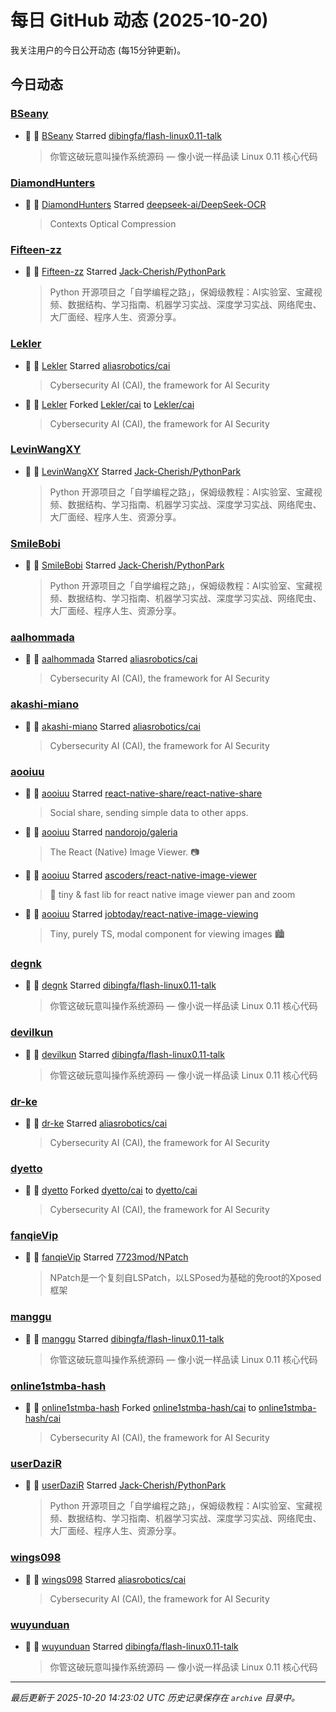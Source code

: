 # 每日 GitHub 动态 (2025-10-20)

我关注用户的今日公开动态 (每15分钟更新)。

## 今日动态

### [BSeany](https://github.com/BSeany)
- 🌟 👤 [BSeany](https://github.com/BSeany) Starred [dibingfa/flash-linux0.11-talk](https://github.com/dibingfa/flash-linux0.11-talk)
  > 你管这破玩意叫操作系统源码 — 像小说一样品读 Linux 0.11 核心代码

### [DiamondHunters](https://github.com/DiamondHunters)
- 🌟 👤 [DiamondHunters](https://github.com/DiamondHunters) Starred [deepseek-ai/DeepSeek-OCR](https://github.com/deepseek-ai/DeepSeek-OCR)
  > Contexts Optical Compression

### [Fifteen-zz](https://github.com/Fifteen-zz)
- 🌟 👤 [Fifteen-zz](https://github.com/Fifteen-zz) Starred [Jack-Cherish/PythonPark](https://github.com/Jack-Cherish/PythonPark)
  > Python 开源项目之「自学编程之路」，保姆级教程：AI实验室、宝藏视频、数据结构、学习指南、机器学习实战、深度学习实战、网络爬虫、大厂面经、程序人生、资源分享。

### [Lekler](https://github.com/Lekler)
- 🌟 👤 [Lekler](https://github.com/Lekler) Starred [aliasrobotics/cai](https://github.com/aliasrobotics/cai)
  > Cybersecurity AI (CAI), the framework for AI Security
- 🍴 👤 [Lekler](https://github.com/Lekler) Forked [Lekler/cai](https://github.com/Lekler/cai) to [Lekler/cai](https://github.com/Lekler/cai)
  > Cybersecurity AI (CAI), the framework for AI Security

### [LevinWangXY](https://github.com/LevinWangXY)
- 🌟 👤 [LevinWangXY](https://github.com/LevinWangXY) Starred [Jack-Cherish/PythonPark](https://github.com/Jack-Cherish/PythonPark)
  > Python 开源项目之「自学编程之路」，保姆级教程：AI实验室、宝藏视频、数据结构、学习指南、机器学习实战、深度学习实战、网络爬虫、大厂面经、程序人生、资源分享。

### [SmileBobi](https://github.com/SmileBobi)
- 🌟 👤 [SmileBobi](https://github.com/SmileBobi) Starred [Jack-Cherish/PythonPark](https://github.com/Jack-Cherish/PythonPark)
  > Python 开源项目之「自学编程之路」，保姆级教程：AI实验室、宝藏视频、数据结构、学习指南、机器学习实战、深度学习实战、网络爬虫、大厂面经、程序人生、资源分享。

### [aalhommada](https://github.com/aalhommada)
- 🌟 👤 [aalhommada](https://github.com/aalhommada) Starred [aliasrobotics/cai](https://github.com/aliasrobotics/cai)
  > Cybersecurity AI (CAI), the framework for AI Security

### [akashi-miano](https://github.com/akashi-miano)
- 🌟 👤 [akashi-miano](https://github.com/akashi-miano) Starred [aliasrobotics/cai](https://github.com/aliasrobotics/cai)
  > Cybersecurity AI (CAI), the framework for AI Security

### [aooiuu](https://github.com/aooiuu)
- 🌟 👤 [aooiuu](https://github.com/aooiuu) Starred [react-native-share/react-native-share](https://github.com/react-native-share/react-native-share)
  > Social share, sending simple data to other apps.
- 🌟 👤 [aooiuu](https://github.com/aooiuu) Starred [nandorojo/galeria](https://github.com/nandorojo/galeria)
  > The React (Native) Image Viewer. 📷
- 🌟 👤 [aooiuu](https://github.com/aooiuu) Starred [ascoders/react-native-image-viewer](https://github.com/ascoders/react-native-image-viewer)
  > 🚀 tiny & fast lib for react native image viewer pan and zoom
- 🌟 👤 [aooiuu](https://github.com/aooiuu) Starred [jobtoday/react-native-image-viewing](https://github.com/jobtoday/react-native-image-viewing)
  > Tiny, purely TS, modal component for viewing images 🏙 

### [degnk](https://github.com/degnk)
- 🌟 👤 [degnk](https://github.com/degnk) Starred [dibingfa/flash-linux0.11-talk](https://github.com/dibingfa/flash-linux0.11-talk)
  > 你管这破玩意叫操作系统源码 — 像小说一样品读 Linux 0.11 核心代码

### [devilkun](https://github.com/devilkun)
- 🌟 👤 [devilkun](https://github.com/devilkun) Starred [dibingfa/flash-linux0.11-talk](https://github.com/dibingfa/flash-linux0.11-talk)
  > 你管这破玩意叫操作系统源码 — 像小说一样品读 Linux 0.11 核心代码

### [dr-ke](https://github.com/dr-ke)
- 🌟 👤 [dr-ke](https://github.com/dr-ke) Starred [aliasrobotics/cai](https://github.com/aliasrobotics/cai)
  > Cybersecurity AI (CAI), the framework for AI Security

### [dyetto](https://github.com/dyetto)
- 🍴 👤 [dyetto](https://github.com/dyetto) Forked [dyetto/cai](https://github.com/dyetto/cai) to [dyetto/cai](https://github.com/dyetto/cai)
  > Cybersecurity AI (CAI), the framework for AI Security

### [fanqieVip](https://github.com/fanqieVip)
- 🌟 👤 [fanqieVip](https://github.com/fanqieVip) Starred [7723mod/NPatch](https://github.com/7723mod/NPatch)
  > NPatch是一个复刻自LSPatch，以LSPosed为基础的免root的Xposed框架

### [manggu](https://github.com/manggu)
- 🌟 👤 [manggu](https://github.com/manggu) Starred [dibingfa/flash-linux0.11-talk](https://github.com/dibingfa/flash-linux0.11-talk)
  > 你管这破玩意叫操作系统源码 — 像小说一样品读 Linux 0.11 核心代码

### [online1stmba-hash](https://github.com/online1stmba-hash)
- 🍴 👤 [online1stmba-hash](https://github.com/online1stmba-hash) Forked [online1stmba-hash/cai](https://github.com/online1stmba-hash/cai) to [online1stmba-hash/cai](https://github.com/online1stmba-hash/cai)
  > Cybersecurity AI (CAI), the framework for AI Security

### [userDaziR](https://github.com/userDaziR)
- 🌟 👤 [userDaziR](https://github.com/userDaziR) Starred [Jack-Cherish/PythonPark](https://github.com/Jack-Cherish/PythonPark)
  > Python 开源项目之「自学编程之路」，保姆级教程：AI实验室、宝藏视频、数据结构、学习指南、机器学习实战、深度学习实战、网络爬虫、大厂面经、程序人生、资源分享。

### [wings098](https://github.com/wings098)
- 🌟 👤 [wings098](https://github.com/wings098) Starred [aliasrobotics/cai](https://github.com/aliasrobotics/cai)
  > Cybersecurity AI (CAI), the framework for AI Security

### [wuyunduan](https://github.com/wuyunduan)
- 🌟 👤 [wuyunduan](https://github.com/wuyunduan) Starred [dibingfa/flash-linux0.11-talk](https://github.com/dibingfa/flash-linux0.11-talk)
  > 你管这破玩意叫操作系统源码 — 像小说一样品读 Linux 0.11 核心代码


---
*最后更新于 2025-10-20 14:23:02 UTC*
*历史记录保存在 `archive` 目录中。*

